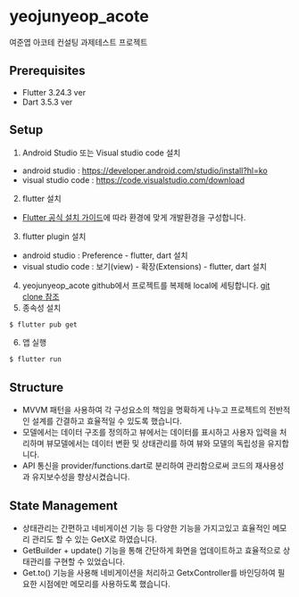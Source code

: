 # yeojunyeop_acote

여준엽 아코테 컨설팅 과제테스트 프로젝트

## Prerequisites

- Flutter 3.24.3 ver
- Dart 3.5.3 ver

## Setup

1. Android Studio 또는 Visual studio code 설치

- android studio : https://developer.android.com/studio/install?hl=ko
- visual studio code : https://code.visualstudio.com/download

2. flutter 설치

- [Flutter 공식 설치 가이드](https://flutter.dev/docs/get-started/install)에 따라 환경에 맞게 개발환경을 구성합니다.

3. flutter plugin 설치

- android studio : Preference - flutter, dart 설치
- visual studio code : 보기(view) - 확장(Extensions) - flutter, dart 설치

4. yeojunyeop_acote github에서 프로젝트를 복제해 local에 세팅합니다.
   [git clone 참조](https://docs.github.com/ko/repositories/creating-and-managing-repositories/cloning-a-repository)
5. 종속성 설치

```sh
$ flutter pub get
```

6. 앱 실행

```sh
$ flutter run
```

## Structure

- MVVM 패턴을 사용하여 각 구성요소의 책임을 명확하게 나누고 프로젝트의 전반적인 설계를 간결하고 효율적일 수 있도록 했습니다.
- 모델에서는 데이터 구조를 정의하고 뷰에서는 데이터를 표시하고 사용자 입력을 처리하며 뷰모델에서는 데이터 변환 및 상태관리를 하여 뷰와 모델의 독립성을 유지합니다.
- API 통신을 provider/functions.dart로 분리하여 관리함으로써 코드의 재사용성과 유지보수성을 향상시켰습니다.


## State Management

- 상태관리는 간편하고 네비게이션 기능 등 다양한 기능을 가지고있고 효율적인 메모리 관리도 할 수 있는 GetX로 하였습니다.
- GetBuilder + update() 기능을 통해 간단하게 화면을 업데이트하고 효율적으로 상태관리를 구현할 수 있었습니다.
- Get.to() 기능을 사용해 네비게이션을 처리하고 GetxController를 바인딩하여 필요한 시점에만 메모리를 사용하도록 했습니다.
